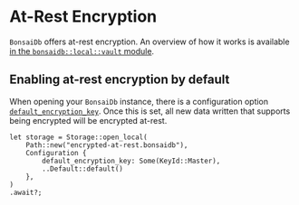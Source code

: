 # At-Rest Encryption

`BonsaiDb` offers at-rest encryption. An overview of how it works is available [in the `bonsaidb::local::vault` module](https://dev.bonsaidb.io/main/bonsaidb/local/vault/index.html).

## Enabling at-rest encryption by default

When opening your `BonsaiDb` instance, there is a configuration option [`default_encryption_key`](https://dev.bonsaidb.io/main/bonsaidb/local/config/struct.StorageConfiguration.html#structfield.default_encryption_key). Once this is set, all new data written that supports being encrypted will be encrypted at-rest.

```rust,noplayground,no_run
let storage = Storage::open_local(
    Path::new("encrypted-at-rest.bonsaidb"),
    Configuration {
        default_encryption_key: Some(KeyId::Master),
        ..Default::default()
    },
)
.await?;
```
